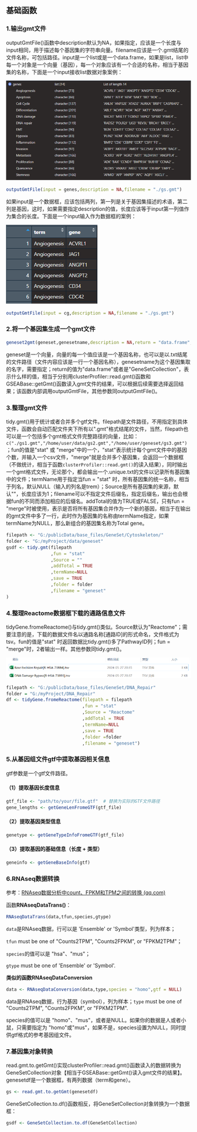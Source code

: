 ## 基础函数

### 1.输出gmt文件

outputGmtFile()函数中description默认为NA，如果指定，应该是一个长度与input相同，用于描述每个基因集的字符串向量。filename应该是一个.gmt结尾的文件名称，可包括路径。input是一个list或是一个data.frame，如果是list，list中每一个对象是一个向量（基因），每一个对象应该有一个合适的名称，相当于基因集的名称，下面是一个input接收list数据对象案例：

![](https://raw.githubusercontent.com/BioInfoCloud/ImageGo/main/20240523205319.png)

```R
outputGmtFile(input = genes,description = NA,filename = "./gs.gmt")
```

如果input是一个数据框，应该包括两列，第一列是关于基因集描述的术语，第二列是基因，这时，如果需要指定description的值，长度应该等于input第一列值作为集合的长度。下面是一个input输入作为数据框的案例：

![](https://raw.githubusercontent.com/BioInfoCloud/ImageGo/main/20240523211219.png)

```R
outputGmtFile(input = cg,description = NA,filename = "./gs.gmt")
```

### 2.将一个基因集生成一个gmt文件

```R
geneset2gmt(geneset,genesetname,description = NA,return = "data.frame",folder= ".",filename)
```

geneset是一个向量，向量的每一个值应该是一个基因名称，也可以是以.txt结尾的文件路径（文件内容应该是一行一个基因名称），genesetname为这个基因集取的名字，需要指定；return的值为"data.frame"或者是"GeneSetCollection"，表示什么样的值，相当于分别用clusterProfiler::read.gmt()函数和GSEABase::getGmt()函数读入gmt文件的结果，可以根据后续需要选择返回结果；该函数内部调用outputGmtFile，其他参数同outputGmtFile()。

### 3.整理gmt文件

tidy.gmt()用于统计或者合并多个gtf文件。filepath是文件路径，不用指定到具体文件，函数会自动匹配文件夹下所有以".gmt"格式结尾的文件，当然，filepath也可以是一个包括多个gmt格式文件完整路径的向量，比如：`c("./gs1.gmt","/home/user/data/gs2.gmt","/home/user/geneset/gs3.gmt")`；fun的值是"stat" 或 "merge"中的一个，"stat"表示统计每个gmt文件中的基因个数，并输入一个csv文件，"merge"就是合并多个基因集，会返回一个数据框（不做统计，相当于函数`clusterProfiler::read.gmt()`的读入结果），同时输出一个gmt格式文件，无论那个，都会输出一个.unique.txt的文件以记录所有基因集中的文件；termName用于指定当fun = "stat" 时，所有基因集的统一名称，相当于列名，默认NULL（输入的列名是trem）；Source是所有基因集的来源，默认""，长度应该为1；filename可以不指定文件后缀名，指定后缀名，输出也会根据fun的不同而添加相应的后缀名。addTotal的值为TRUE或FALSE，只有fun = "merge"时被使用，表示是否将所有基因集合并作为一个新的基因，相当于在输出的gmt文件中多了一行，此时作为基因集的名称由termName指定，如果termName为NULL，那么新组合的基因集名称为Total gene。

```R
filepath <- "G:/publicData/base_files/GeneSet/Cytoskeleton/"
folder <- "G:/myProject/data/geneset"
gsdf <- tidy.gmt(filepath
                 ,fun = "stat"
                 ,Source = ""
                 ,addTotal = TRUE
                 ,termName=NULL
                 ,save = TRUE
                 ,folder = folder
                 ,filename = "geneset"
)
```

### 4.整理Reactome数据框下载的通路信息文件

tidyGene.fromeReactome()与tidy.gmt()类似。Source默认为"Reactome"；需要注意的是，下载的数据文件名以通路名称[通路ID]的形式命名，文件格式为tsv。fun的值是"stat" 时返回数据比tidy.gmt()多了PathwayID列；fun = "merge"时，2者输出一样。其他参数同tidy.gmt()。

![](https://raw.githubusercontent.com/BioInfoCloud/ImageGo/main/20240528145900.png)

```R
filepath <- "G:/publicData/base_files/GeneSet/DNA_Repair"
folder = "G:/myProject/DNA_Repair"
df <- tidyGene.fromeReactome(filepath = filepath 
                             ,fun = "stat"
                             ,Source = "Reactome"
                             ,addTotal = TRUE
                             ,termName=NULL
                             ,save = TRUE
                             ,folder =folder
                             ,filename = "geneset")
```

### 5.从基因组文件gtf中提取基因相关信息

gtf参数是一个gtf文件路径。

#### （1）提取基因长度信息

```R
gtf_file <- "path/to/your/file.gtf"  # 替换为实际的GTF文件路径
gene_lengths <- getGeneLenFromeGTF(gtf_file)
```

#### （2）提取基因类型信息

```R
genetype <- getGeneTypeInfoFromeGTF(gtf_file)
```

#### （3）提取基因的基础信息（长度 + 类型）

```R
geneinfo <- getGeneBaseInfo(gtf)
```

### 6.RNAseq数据转换

参考：[RNAseq数据分析中count、FPKM和TPM之间的转换 (qq.com)](https://mp.weixin.qq.com/s/dwbpJ0nhzyIp9fDv7fEWEQ)

函数**RNAseqDataTrans()**：

```R
RNAseqDataTrans(data,tfun,species,gtype)
```

`data`是RNAseq数据，行可以是 'Ensemble' or 'Symbol'类型，列为样本；

`tfun` must be one of "Counts2TPM", "Counts2FPKM", or "FPKM2TPM"；

`species`的值可以是 "hsa"、"mus"；

`gtype` must be one of 'Ensemble' or 'Symbol'.

**类似的函数RNAseqDataConversion**

```R
data <- RNAseqDataConversion(data,type,species = "homo",gtf = NULL)
```

data是RNAseq数据，行为基因（symbol），列为样本；`type` must be one of "Counts2TPM", "Counts2FPKM", or "FPKM2TPM".

species的值可以是 "homo"、"mus"，或者是NULL。如果你的数据是人或者小鼠，只需要指定为 "homo"或"mus"，如果不是，species设置为NULL，同时提供gtf格式的参考基因组文件。

### 7.基因集对象转换

read.gmt.to.getGmt()实现clusterProfiler::read.gmt()函数读入的数据转换为GeneSetCollection对象【相当于GSEABase::getGmt()读入gmt文件的结果】。genesetdf是一个数据框，有两列数据（term和gene）。

```R
gs <- read.gmt.to.getGmt(genesetdf)
```

GeneSetCollection.to.df()函数相反，将GeneSetCollection对象转换为一个数据框：

```R
gsdf <- GeneSetCollection.to.df(GeneSetCollection)
```
